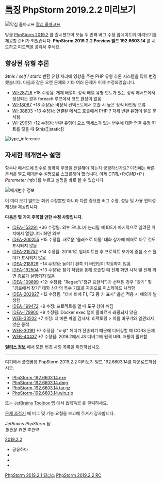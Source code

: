 [특징](/phpstorm/category/features/) PhpStorm 2019.2.2 미리보기 
========================

![막심 콜마코프](https://blog.jetbrains.com/wp-content/uploads/2022/03/profile.png) [막심 콜마코프](https://blog.jetbrains.com/author/maxim-kolmakov) 



 방금 [PhpStorm 2019.2](https://www.jetbrains.com/phpstorm/whatsnew/) 를 출시했으며 오늘 두 번째 버그 수정 업데이트의 미리보기를 제공할 준비가 되었습니다. **PhpStorm 2019.2.2 Preview 빌드 192.6603.14** 를 시도하고 피드백을 공유해 주세요.

 향상된 유형 추론
----------

 *$this* / *self* / *static* 반환 유형 처리에 영향을 주는 PHP 유형 추론 시스템을 많이 변경했습니다. 다음과 같은 오랜 문제와 기타 여러 문제가 이제 수정되었습니다.

- [WI-28728](https://youtrack.jetbrains.com/issue/WI-28728) +18 수정됨: 개체 배열이 정적 배열 유형 힌트가 있는 정적 메서드에서 생성되는 경우 foreach 루프에서 코드 완성이 없음
- [WI-18067](https://youtrack.jetbrains.com/issue/WI-18067) +18 수정됨: 비정적 컨텍스트에서 호출 시 늦은 정적 바인딩 오류
- [WI-38803](https://youtrack.jetbrains.com/issue/WI-38803) +13 수정됨: 연결된 메서드 호출에서 PHP 7 자체 반환 유형이 잘못 분석됨
- [WI-29051](https://youtrack.jetbrains.com/issue/WI-29051) +12 수정됨: 반환 유형이 요소 액세스가 있는 변수에 대한 연결 유형 힌트를 끊을 때 $this\[\]|static\[\]

![type_inference](https://blog.jetbrains.com/wp-content/uploads/2019/08/phpstorm-type_inference.png)

 자세한 매개변수 설명
------------

 함수나 메서드에 인수로 정확히 무엇을 전달해야 하는지 궁금하신가요? 이전에는 빠른 문서를 열고 매개변수 설명으로 스크롤해야 했습니다. 이제 *CTRL+P/CMD+P* ( *Parameter Info* )를 누르고 설명을 바로 볼 수 있습니다.

![매개변수 정보](https://blog.jetbrains.com/wp-content/uploads/2019/08/phpstorm-parameter_info.png)

 이 미리 보기 빌드는 회귀 수정뿐만 아니라 다른 중요한 버그 수정, 성능 및 사용 편의성 개선을 제공합니다.

 **다음은 몇 가지 주목할 만한 수정 사항입니다.**

- [IDEA-153291](https://youtrack.jetbrains.com/issue/IDEA-153291) +36 수정됨: 외부 모니터가 분리될 때 IDE가 마지막으로 알려진 위치에서 열립니다: 화면 외부
- [IDEA-200255](https://youtrack.jetbrains.com/issue/IDEA-200255) +15 수정됨: 새로운 '클래스로 이동' 대화 상자에 때때로 아무 것도 표시되지 않음
- [IDEA-215752](https://youtrack.jetbrains.com/issue/IDEA-215752) +14 수정됨: 2019.1로 업데이트한 후 프로젝트 보기에 중첩 소스 폴더가 표시되지 않음
- [IDEA-218926](https://youtrack.jetbrains.com/issue/IDEA-218926) +14 수정됨: 늘이기 왼쪽 키 바인딩이 작동하지 않음
- [IDEA-192504](https://youtrack.jetbrains.com/issue/IDEA-192504) +13 수정됨: 찾기 작업을 통해 호출할 때 전체 화면 시작 및 전체 화면 종료가 실행되지 않음
- [IDEA-109899](https://youtrack.jetbrains.com/issue/IDEA-109899) +12: 수정됨: "Regex"("정규 표현식")가 선택된 경우 "찾기" 및 "경로에서 찾기" 대화 상자의 특수 기호를 자동으로 이스케이프 처리함
- [IDEA-202927](https://youtrack.jetbrains.com/issue/IDEA-202927) +12 수정됨: "터치 바에 F1, F2 등 키 표시" 옵션 적용 시 예외가 발생함
- [IDEA-199472](https://youtrack.jetbrains.com/issue/IDEA-199472) +9 수정: 프로젝트를 열 때 도구 창이 깨짐
- [IDEA-179900](https://youtrack.jetbrains.com/issue/IDEA-179900) +8 수정됨: Docker exec 탭이 올바르게 래핑되지 않음
- [WEB-33502](https://youtrack.jetbrains.com/issue/WEB-33502) +7 수정: 더 예쁜 파일 감시자: 리팩토링 &gt; 이름 바꾸기와 일관되지 않은 동작
- [WEB-30191](https://youtrack.jetbrains.com/issue/WEB-30191) +7 수정됨: "x-ijt" 헤더가 전송되기 때문에 디버깅할 때 CORS 문제
- [WEB-40437](https://youtrack.jetbrains.com/issue/WEB-40437) +7 수정됨: 2019.2에서 JS 디버그에 원격 URL 매핑이 필요함

 **[릴리스 정보](https://confluence.jetbrains.com/display/PhpStorm/PhpStorm+192.6603.14+Release+Notes)** 에서 모든 변경 사항 목록을 확인하십시오.

---

 여기에서 플랫폼용 PhpStorm 2019.2.2 미리보기 빌드 192.6603.14를 다운로드하십시오.

- [PhpStorm-192.6603.14.exe](http://download.jetbrains.com/webide/PhpStorm-192.6603.14.exe)
- [PhpStorm-192.6603.14.dmg](http://download.jetbrains.com/webide/PhpStorm-192.6603.14.dmg)
- [PhpStorm-192.6603.14.tar.gz](http://download.jetbrains.com/webide/PhpStorm-192.6603.14.tar.gz)
- [PhpStorm-192.6603.14.win.zip](http://download.jetbrains.com/webide/PhpStorm-192.6603.14.win.zip)

 또는 [JetBrains Toolbox 앱](https://www.jetbrains.com/toolbox/app/) 에서 *업데이트* 를 클릭하세요.

 [문제 추적기](http://youtrack.jetbrains.com/issues/WI) 에 버그 및 기능 요청을 보고해 주셔서 감사합니다.

 *JetBrains PhpStorm 팀*  
 *발전을 위한 추진력*

 [2019.2.2](/phpstorm/tag/2019-2-2/)

- 공유하다
- [](https://www.facebook.com/sharer.php?u=https%3A%2F%2Fblog.jetbrains.com%2Fphpstorm%2F2019%2F08%2Fphpstorm-2019-2-2-preview%2F)
- [](https://twitter.com/intent/tweet?source=https%3A%2F%2Fblog.jetbrains.com%2Fphpstorm%2F2019%2F08%2Fphpstorm-2019-2-2-preview%2F&text=https%3A%2F%2Fblog.jetbrains.com%2Fphpstorm%2F2019%2F08%2Fphpstorm-2019-2-2-preview%2F&via=phpstorm)
- [](http://www.linkedin.com/shareArticle?mini=true&url=https%3A%2F%2Fblog.jetbrains.com%2Fphpstorm%2F2019%2F08%2Fphpstorm-2019-2-2-preview%2F)



 [PhpStorm 2019.2.1 릴리스](https://blog.jetbrains.com/phpstorm/2019/08/phpstorm-2019-2-1-is-released/) [PhpStorm 2019.2.2 RC](https://blog.jetbrains.com/phpstorm/2019/09/phpstorm-2019-2-2-rc/)